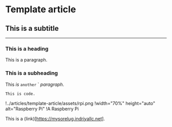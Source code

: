# Template article
## This is a subtitle
---

### This is a heading

This is a paragraph.

### This is a subheading

This *is* `another` \` _paragraph_.

```
This is code.
```

!../articles/template-article/assets/rpi.png
!width="70%" height="auto" alt="Raspberry Pi"
!A Raspberry Pi

This is a (link)[https://mysorelug.indriyallc.net].
